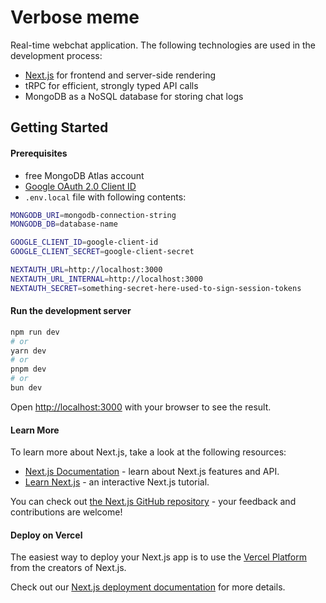 # Verbose meme

Real-time webchat application. The following technologies are used in the development process:

- [Next.js](https://nextjs.org/) for frontend and server-side rendering
- tRPC for efficient, strongly typed API calls
- MongoDB as a NoSQL database for storing chat logs

## Getting Started

#### Prerequisites

- free MongoDB Atlas account
- [Google OAuth 2.0 Client ID](https://console.cloud.google.com/apis/credentials)
- `.env.local` file with following contents:
```bash
MONGODB_URI=mongodb-connection-string
MONGODB_DB=database-name

GOOGLE_CLIENT_ID=google-client-id
GOOGLE_CLIENT_SECRET=google-client-secret

NEXTAUTH_URL=http://localhost:3000
NEXTAUTH_URL_INTERNAL=http://localhost:3000
NEXTAUTH_SECRET=something-secret-here-used-to-sign-session-tokens
```

#### Run the development server

```bash
npm run dev
# or
yarn dev
# or
pnpm dev
# or
bun dev
```

Open [http://localhost:3000](http://localhost:3000) with your browser to see the result.

#### Learn More

To learn more about Next.js, take a look at the following resources:

- [Next.js Documentation](https://nextjs.org/docs) - learn about Next.js features and API.
- [Learn Next.js](https://nextjs.org/learn) - an interactive Next.js tutorial.

You can check out [the Next.js GitHub repository](https://github.com/vercel/next.js/) - your feedback and contributions are welcome!

#### Deploy on Vercel

The easiest way to deploy your Next.js app is to use the [Vercel Platform](https://vercel.com/new?utm_medium=default-template&filter=next.js&utm_source=create-next-app&utm_campaign=create-next-app-readme) from the creators of Next.js.

Check out our [Next.js deployment documentation](https://nextjs.org/docs/deployment) for more details.

